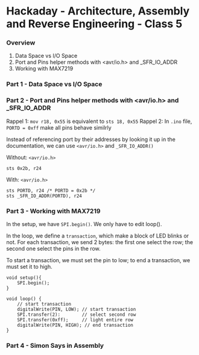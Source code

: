 # Hackaday - Architecture, Assembly and Reverse Engineering - Class 5

### Overview

1. Data Space vs I/O Space
2. Port and Pins helper methods with <avr/io.h> and _SFR_IO_ADDR
3. Working with MAX7219

### Part 1 - Data Space vs I/O Space

### Part 2 - Port and Pins helper methods with <avr/io.h> and _SFR_IO_ADDR

Rappel 1: `` mov r18, 0x55 `` is equivalent to `` sts 18, 0x55 ``
Rappel 2: In ``.ino`` file, ``PORTD = 0xff`` make all pins behave similrly

Instead of referencing port by their addresses by looking it up in the documentation, we can use ``<avr/io.h>`` and ``_SFR_IO_ADDR()``

Without: ``<avr/io.h>``
```
sts 0x2b, r24
```

With: ``<avr/io.h>``
```
sts PORTD, r24 /* PORTD = 0x2b */
sts _SFR_IO_ADDR(PORTD), r24
```

### Part 3 - Working with MAX7219

In the setup, we have ``SPI.begin()``. We only have to edit loop().

In the loop, we define a `transaction`, which make a block of LED blinks or not. For each transaction, we send 2 bytes: the first one select the row; the second one select the pins in the row.

To start a transaction, we must set the pin to low; to end a transaction, we must set it to high.

```
void setup(){
    SPI.begin();
}

void loop() {
    // start transaction
    digitalWrite(PIN, LOW); // start transaction
    SPI.transfer(2):	    // select second row
    SPI.transfer(0xff);	    // light entire row
    digitalWrite(PIN, HIGH); // end transaction
}
```

### Part 4 - Simon Says in Assembly


